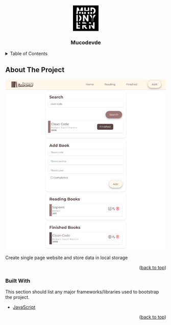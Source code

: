 <a name="readme-top"></a>

<!-- MY PROJECT -->
<br />
<div align="center">
  <img src="./assets/my-logo-black.png" alt="Logo" width="80" height="80">
  <h3 align="center">Mucodevde</h3>
</div>

<!-- TABLE OF CONTENTS -->
<details>
  <summary>Table of Contents</summary>
  <ol>
    <li><a href="#about-the-project">About The Project</a><li>
    <li><a href="#built-with">Built With</a></li>
  </ol>
</details>

<!-- ABOUT THE PROJECT -->
## About The Project

![bookshelf management system](./assets/bookshelf-management-system-ss.png)

Create single page website and store data in local storage

<p align="right">(<a href="#readme-top">back to top</a>)</p>

### Built With

This section should list any major frameworks/libraries used to bootstrap the project.

* [JavaScript](https://javascript.info/)

<p align="right">(<a href="#readme-top">back to top</a>)</p>